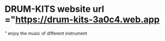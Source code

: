 # DRUM-KITS website url ="https://drum-kits-3a0c4.web.app
"
enjoy the music of different instrument
